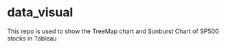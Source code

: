 # data_visual
This repo is used to show the TreeMap chart and Sunburst Chart of SP500 stocks in Tableau
